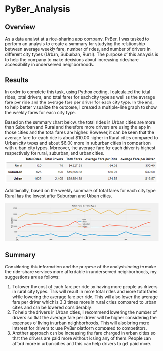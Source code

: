 # PyBer_Analysis

## Overview

As a data analyst at a ride-sharing app company, PyBer, I was tasked to perform an analysis to create a summary for studying the relationship between average weekly fare, number of rides, and number of drivers in different city types (Urban, Suburban, Rural). The purpose of this analysis is to help the company to make decisions about increasing rideshare accessibility in underserved neighborhoods.

## Results
In order to complete this task, using Python coding, I calculated the total rides, total drivers, and total fares for each city type as well as the average fare per ride and the average fare per driver for each city type. In the end, to help better visualize the outcome, I created a multiple-line graph to show the weekly fares for each city type.

Based on the summary chart below, the total rides in Urban cities are more than Suburban and Rural and therefore more drivers are using the app in those cities and the total fares are higher. However, it can be seen that the average fare for each ride is about $10.00 higher in Rural cities compared to Urban city types and about $6.00 more in suburban cities in comparison with urban city types. Moreover, the average fare for each driver is highest respectively for rural, suburban, and urban cities. 
![](analysis/summary.png)


Additionally, based on the weekly summary of total fares for each city type Rural has the lowest after Suburban and Urban cities. 



![](analysis/PyBer_fare_summary.png)




## Summary
Considering this information and the purpose of the analysis being to make the ride-share services more affordable in underserved neighborhoods, my suggestions are as follows:
1) To lower the cost of each fare per ride by having more people as drivers in rural city types. This will result in more total rides and more total fares while lowering the average fare per ride. This will also lower the average fare per driver which is 3.3 times more in rural cities compared to urban cities and can be lowered considerably.
2) To help the drivers in Urban cities, I recommend lowering the number of drivers so that the average fare per driver will be higher considering the expenses of living in urban neighborhoods. This will also bring more interest for drivers to use PyBer platform compared to competitors.
3) Another approach can be increasing the fare charged in urban cities so that the drivers are paid more without losing any of them. People can afford more in urban cities and this can help drivers to get paid more.
